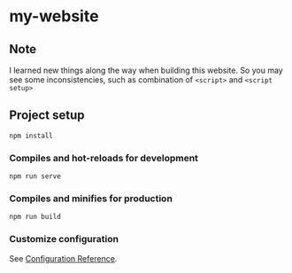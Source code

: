 # my-website

## Note
I learned new things along the way when building this website. So you may see some inconsistencies, such as combination of ```<script>``` and ```<script setup>```

## Project setup
```
npm install
```

### Compiles and hot-reloads for development
```
npm run serve
```

### Compiles and minifies for production
```
npm run build
```

### Customize configuration
See [Configuration Reference](https://cli.vuejs.org/config/).
